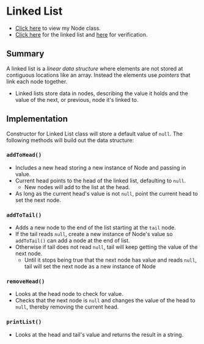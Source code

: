 # Linked List

- [Click here](../../node-class/README.md) to view my Node class. 
- [Click here](LinkedList.js) for the linked list and [here](index.js) for verification.


## Summary
A linked list is a _linear data structure_ where elements are not stored at contiguous locations like an array. Instead the elements use _pointers_ that link each node together.
- Linked lists store data in nodes, describing the value it holds and the value of the next, or previous, node it's linked to.


## Implementation

Constructor for Linked List class will store a default value of `null`. The following methods will build out the data structure:
### `addToHead()`
- Includes a new head storing a new instance of Node and passing in value. 
- Current head points to the head of the linked list, defaulting to `null`.
  - New nodes will add to the list at the head.
- As long as the current head's value is not `null`, point the current head to set the next node.

### `addToTail()`
- Adds a new node to the end of the list starting at the `tail` node.
- If the tail reads `null`, create a new instance of Node's value so `addToTail()` can add a node at the end of list.
- Otherwise if tail does not read `null`, tail will keep getting the value of the next node.
  - Until it stops being true that the next node has value and reads `null`, tail will set the next node as a new instance of Node

### `removeHead()`
- Looks at the head node to check for value.
- Checks that the next node is `null` and changes the value of the head to `null`, thereby removing the current head.

### `printList()`
- Looks at the head and tail's value and returns the result in a string.


